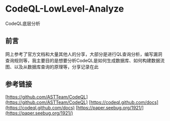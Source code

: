 # CodeQL-LowLevel-Analyze
CodeQL底层分析

## 前言
网上参考了官方文档和大量其他人的分享，大部分是进行QL查询分析，编写漏洞查询规则等，我主要目的是想要分析CodeQL是如何生成数据库、如何构建数据流图、以及从数据库查询的原理等，分享记录在此

## 

## 参考链接
[https://github.com/ASTTeam/CodeQL](https://github.com/ASTTeam/CodeQL)
[https://codeql.github.com/docs](https://codeql.github.com/docs)
[https://paper.seebug.org/1921/](https://paper.seebug.org/1921/)
